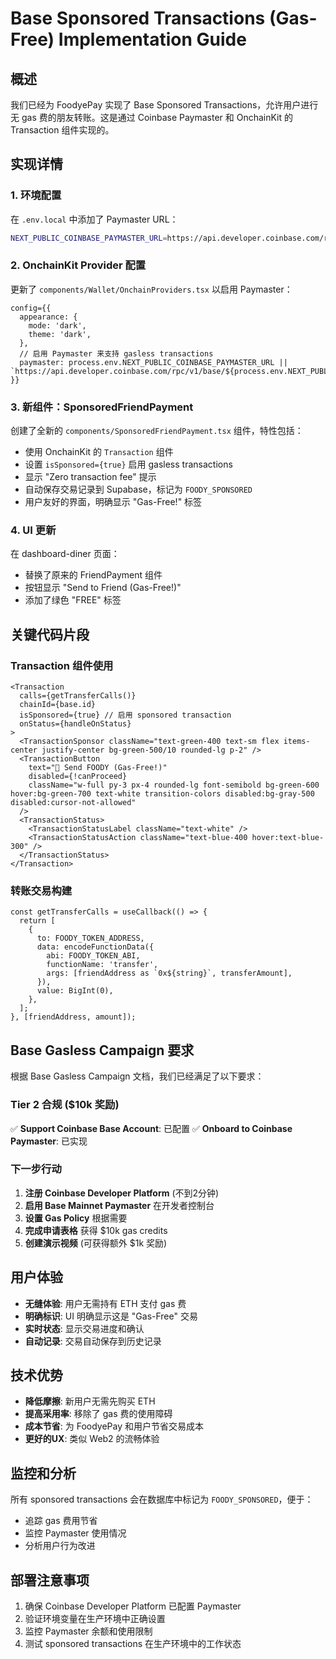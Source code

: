 # Base Sponsored Transactions (Gas-Free) Implementation Guide

## 概述
我们已经为 FoodyePay 实现了 Base Sponsored Transactions，允许用户进行无 gas 费的朋友转账。这是通过 Coinbase Paymaster 和 OnchainKit 的 Transaction 组件实现的。

## 实现详情

### 1. 环境配置
在 `.env.local` 中添加了 Paymaster URL：
```bash
NEXT_PUBLIC_COINBASE_PAYMASTER_URL=https://api.developer.coinbase.com/rpc/v1/base/87b0fd8e-89b5-490f-8f53-7b78d94de456
```

### 2. OnchainKit Provider 配置
更新了 `components/Wallet/OnchainProviders.tsx` 以启用 Paymaster：
```tsx
config={{
  appearance: {
    mode: 'dark',
    theme: 'dark',
  },
  // 启用 Paymaster 来支持 gasless transactions
  paymaster: process.env.NEXT_PUBLIC_COINBASE_PAYMASTER_URL || `https://api.developer.coinbase.com/rpc/v1/base/${process.env.NEXT_PUBLIC_COINBASE_PROJECT_ID}`,
}}
```

### 3. 新组件：SponsoredFriendPayment
创建了全新的 `components/SponsoredFriendPayment.tsx` 组件，特性包括：
- 使用 OnchainKit 的 `Transaction` 组件
- 设置 `isSponsored={true}` 启用 gasless transactions
- 显示 "Zero transaction fee" 提示
- 自动保存交易记录到 Supabase，标记为 `FOODY_SPONSORED`
- 用户友好的界面，明确显示 "Gas-Free!" 标签

### 4. UI 更新
在 dashboard-diner 页面：
- 替换了原来的 FriendPayment 组件
- 按钮显示 "Send to Friend (Gas-Free!)" 
- 添加了绿色 "FREE" 标签

## 关键代码片段

### Transaction 组件使用
```tsx
<Transaction
  calls={getTransferCalls()}
  chainId={base.id}
  isSponsored={true} // 启用 sponsored transaction
  onStatus={handleOnStatus}
>
  <TransactionSponsor className="text-green-400 text-sm flex items-center justify-center bg-green-500/10 rounded-lg p-2" />
  <TransactionButton
    text="🎉 Send FOODY (Gas-Free!)"
    disabled={!canProceed}
    className="w-full py-3 px-4 rounded-lg font-semibold bg-green-600 hover:bg-green-700 text-white transition-colors disabled:bg-gray-500 disabled:cursor-not-allowed"
  />
  <TransactionStatus>
    <TransactionStatusLabel className="text-white" />
    <TransactionStatusAction className="text-blue-400 hover:text-blue-300" />
  </TransactionStatus>
</Transaction>
```

### 转账交易构建
```tsx
const getTransferCalls = useCallback(() => {
  return [
    {
      to: FOODY_TOKEN_ADDRESS,
      data: encodeFunctionData({
        abi: FOODY_TOKEN_ABI,
        functionName: 'transfer',
        args: [friendAddress as `0x${string}`, transferAmount],
      }),
      value: BigInt(0),
    },
  ];
}, [friendAddress, amount]);
```

## Base Gasless Campaign 要求

根据 Base Gasless Campaign 文档，我们已经满足了以下要求：

### Tier 2 合规 ($10k 奖励)
✅ **Support Coinbase Base Account**: 已配置
✅ **Onboard to Coinbase Paymaster**: 已实现

### 下一步行动
1. **注册 Coinbase Developer Platform** (不到2分钟)
2. **启用 Base Mainnet Paymaster** 在开发者控制台
3. **设置 Gas Policy** 根据需要
4. **完成申请表格** 获得 $10k gas credits
5. **创建演示视频** (可获得额外 $1k 奖励)

## 用户体验
- **无缝体验**: 用户无需持有 ETH 支付 gas 费
- **明确标识**: UI 明确显示这是 "Gas-Free" 交易
- **实时状态**: 显示交易进度和确认
- **自动记录**: 交易自动保存到历史记录

## 技术优势
- **降低摩擦**: 新用户无需先购买 ETH
- **提高采用率**: 移除了 gas 费的使用障碍
- **成本节省**: 为 FoodyePay 和用户节省交易成本
- **更好的UX**: 类似 Web2 的流畅体验

## 监控和分析
所有 sponsored transactions 会在数据库中标记为 `FOODY_SPONSORED`，便于：
- 追踪 gas 费用节省
- 监控 Paymaster 使用情况
- 分析用户行为改进

## 部署注意事项
1. 确保 Coinbase Developer Platform 已配置 Paymaster
2. 验证环境变量在生产环境中正确设置
3. 监控 Paymaster 余额和使用限制
4. 测试 sponsored transactions 在生产环境中的工作状态
